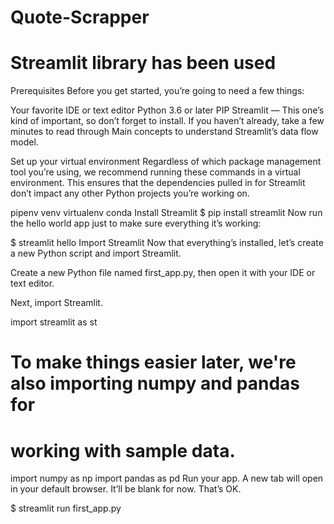# Quote-Scrapper
# Streamlit library has been used
Prerequisites
Before you get started, you’re going to need a few things:

Your favorite IDE or text editor
Python 3.6 or later
PIP
Streamlit — This one’s kind of important, so don’t forget to install.
If you haven’t already, take a few minutes to read through Main concepts to understand Streamlit’s data flow model.

Set up your virtual environment
Regardless of which package management tool you’re using, we recommend running these commands in a virtual environment. This ensures that the dependencies pulled in for Streamlit don’t impact any other Python projects you’re working on.

pipenv
venv
virtualenv
conda
Install Streamlit
$ pip install streamlit
Now run the hello world app just to make sure everything it’s working:

$ streamlit hello
Import Streamlit
Now that everything’s installed, let’s create a new Python script and import Streamlit.

Create a new Python file named first_app.py, then open it with your IDE or text editor.

Next, import Streamlit.

import streamlit as st
# To make things easier later, we're also importing numpy and pandas for
# working with sample data.
import numpy as np
import pandas as pd
Run your app. A new tab will open in your default browser. It’ll be blank for now. That’s OK.

$ streamlit run first_app.py
